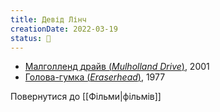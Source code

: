 ```yaml
---
title: Девід Лінч
creationDate: 2022-03-19
status: 🌱
---
```

- [Малголленд драйв (_Mulholland Drive_)](https://uk.wikipedia.org/wiki/%D0%9C%D0%B0%D0%BB%D0%B3%D0%BE%D0%BB%D0%BB%D0%B5%D0%BD%D0%B4_%D0%94%D1%80%D0%B0%D0%B9%D0%B2_(%D1%84%D1%96%D0%BB%D1%8C%D0%BC)), 2001
- [Голова-гумка (_Eraserhead_)](https://uk.wikipedia.org/wiki/%D0%93%D0%BE%D0%BB%D0%BE%D0%B2%D0%B0-%D0%B3%D1%83%D0%BC%D0%BA%D0%B0), 1977

Повернутися до [[Фільми|фільмів]]
